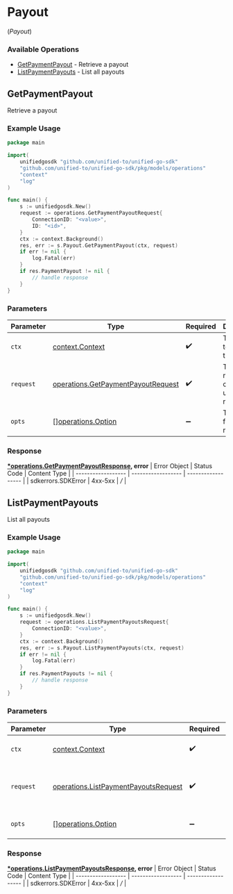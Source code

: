 # Payout
(*Payout*)

### Available Operations

* [GetPaymentPayout](#getpaymentpayout) - Retrieve a payout
* [ListPaymentPayouts](#listpaymentpayouts) - List all payouts

## GetPaymentPayout

Retrieve a payout

### Example Usage

```go
package main

import(
	unifiedgosdk "github.com/unified-to/unified-go-sdk"
	"github.com/unified-to/unified-go-sdk/pkg/models/operations"
	"context"
	"log"
)

func main() {
    s := unifiedgosdk.New()
    request := operations.GetPaymentPayoutRequest{
        ConnectionID: "<value>",
        ID: "<id>",
    }
    ctx := context.Background()
    res, err := s.Payout.GetPaymentPayout(ctx, request)
    if err != nil {
        log.Fatal(err)
    }
    if res.PaymentPayout != nil {
        // handle response
    }
}
```



### Parameters

| Parameter                                                                                    | Type                                                                                         | Required                                                                                     | Description                                                                                  |
| -------------------------------------------------------------------------------------------- | -------------------------------------------------------------------------------------------- | -------------------------------------------------------------------------------------------- | -------------------------------------------------------------------------------------------- |
| `ctx`                                                                                        | [context.Context](https://pkg.go.dev/context#Context)                                        | :heavy_check_mark:                                                                           | The context to use for the request.                                                          |
| `request`                                                                                    | [operations.GetPaymentPayoutRequest](../../pkg/models/operations/getpaymentpayoutrequest.md) | :heavy_check_mark:                                                                           | The request object to use for the request.                                                   |
| `opts`                                                                                       | [][operations.Option](../../pkg/models/operations/option.md)                                 | :heavy_minus_sign:                                                                           | The options for this request.                                                                |


### Response

**[*operations.GetPaymentPayoutResponse](../../pkg/models/operations/getpaymentpayoutresponse.md), error**
| Error Object       | Status Code        | Content Type       |
| ------------------ | ------------------ | ------------------ |
| sdkerrors.SDKError | 4xx-5xx            | */*                |

## ListPaymentPayouts

List all payouts

### Example Usage

```go
package main

import(
	unifiedgosdk "github.com/unified-to/unified-go-sdk"
	"github.com/unified-to/unified-go-sdk/pkg/models/operations"
	"context"
	"log"
)

func main() {
    s := unifiedgosdk.New()
    request := operations.ListPaymentPayoutsRequest{
        ConnectionID: "<value>",
    }
    ctx := context.Background()
    res, err := s.Payout.ListPaymentPayouts(ctx, request)
    if err != nil {
        log.Fatal(err)
    }
    if res.PaymentPayouts != nil {
        // handle response
    }
}
```



### Parameters

| Parameter                                                                                        | Type                                                                                             | Required                                                                                         | Description                                                                                      |
| ------------------------------------------------------------------------------------------------ | ------------------------------------------------------------------------------------------------ | ------------------------------------------------------------------------------------------------ | ------------------------------------------------------------------------------------------------ |
| `ctx`                                                                                            | [context.Context](https://pkg.go.dev/context#Context)                                            | :heavy_check_mark:                                                                               | The context to use for the request.                                                              |
| `request`                                                                                        | [operations.ListPaymentPayoutsRequest](../../pkg/models/operations/listpaymentpayoutsrequest.md) | :heavy_check_mark:                                                                               | The request object to use for the request.                                                       |
| `opts`                                                                                           | [][operations.Option](../../pkg/models/operations/option.md)                                     | :heavy_minus_sign:                                                                               | The options for this request.                                                                    |


### Response

**[*operations.ListPaymentPayoutsResponse](../../pkg/models/operations/listpaymentpayoutsresponse.md), error**
| Error Object       | Status Code        | Content Type       |
| ------------------ | ------------------ | ------------------ |
| sdkerrors.SDKError | 4xx-5xx            | */*                |
